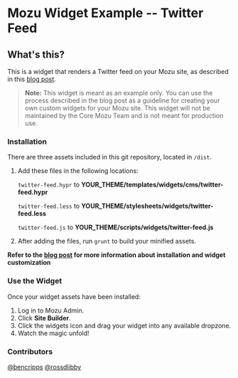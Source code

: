 # Mozu Widget Example -- Twitter Feed

## What's this?

This is a widget that renders a Twitter feed on your Mozu site, as described in this [blog post](http://www.need.link.to.post).

>**Note:** This widget is meant as an example only. You can use the process described in the blog post as a guideline for creating your own custom widgets for your Mozu site. This widget will not be maintained by the Core Mozu Team and is not meant for production use.

### Installation

There are three assets included in this git repository, located in `/dist`. 

1. Add these files in the following locations:

    `twitter-feed.hypr`
to **YOUR_THEME/templates/widgets/cms/twitter-feed.hypr**

    `twitter-feed.less`
to **YOUR_THEME/stylesheets/widgets/twitter-feed.less**

    `twitter-feed.js`
to **YOUR_THEME/scripts/widgets/twitter-feed.js**

2. After adding the files, run `grunt` to build your minified assets.

**Refer to the [blog post](http://www.need.link.to.post) for more information about installation and widget customization**

### Use the Widget

Once your widget assets have been installed:

1. Log in to Mozu Admin.
2. Click **Site Builder**.
3. Click the widgets icon and drag your widget into any available dropzone.
4. Watch the magic unfold!

### Contributors

[@bencripps](https://github.com/bencripps)
[@rossdlibby](https://github.com/rossdlibby)


